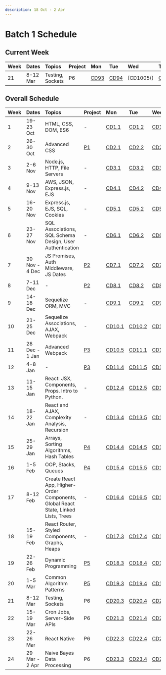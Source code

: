 ```yaml
---
description: 18 Oct - 2 Apr
---
```


# Batch 1 Schedule

## Current Week

| Week | Dates    | Topics           | Project | Mon      | Tue      | Wed       | Thu       | Fri       |
| :--- | :------- | :--------------- | :------ | :------- | :------- | :-------- | :-------- | :-------- |
| 21   | 8-12 Mar | Testing, Sockets | P6      | [CD93]() | [CD94]() | [CD1005() | [CD101]() | [CD102]() |

## Overall Schedule

| Week | Dates          | Topics                                                                             | Project                                             | Mon                                             | Tue                                             | Wed                                             | Thu                                             | Fri                                             |
| :--- | :------------- | :--------------------------------------------------------------------------------- | :-------------------------------------------------- | :---------------------------------------------- | :---------------------------------------------- | :---------------------------------------------- | :---------------------------------------------- | :---------------------------------------------- |
| 1    | 19-23 Oct      | HTML, CSS, DOM, ES6                                                                | -                                                   | [CD1.1](course-weeks-1-4.md#course-day-1-1)     | [CD1.2](course-weeks-1-4.md#course-day-1-2)     | [CD1.3](course-weeks-1-4.md#course-day-1-3)     | [CD1.4](course-weeks-1-4.md#course-day-1-4)     | [CD1.5](course-weeks-1-4.md#course-day-1-5)     |
| 2    | 26-30 Oct      | Advanced CSS                                                                       | [P1](../projects/project-1-video-poker.md)          | [CD2.1](course-weeks-1-4.md#course-day-2-1)     | [CD2.2](course-weeks-1-4.md#course-day-2-2)     | [CD2.3](course-weeks-1-4.md#course-day-2-3)     | [CD2.4](course-weeks-1-4.md#course-day-2-4)     | [CD2.5](course-weeks-1-4.md#course-day-2-5)     |
| 3    | 2-6 Nov        | Node.js, HTTP, File Servers                                                        | -                                                   | [CD3.1](course-weeks-1-4.md#course-day-3-1)     | [CD3.2](course-weeks-1-4.md#course-day-3-2)     | [CD3.3](course-weeks-1-4.md#course-day-3-3)     | [CD3.4](course-weeks-1-4.md#course-day-3-4)     | [CD3.5](course-weeks-1-4.md#course-day-3-5)     |
| 4    | 9-13 Nov       | AWS, JSON, Express.js, EJS                                                         | -                                                   | [CD4.1](course-weeks-1-4.md#course-day-4-1)     | [CD4.2](course-weeks-1-4.md#course-day-4-2)     | [CD4.3](course-weeks-1-4.md#course-day-4-3)     | [CD4.4](course-weeks-1-4.md#course-day-4-4)     | [CD4.5](course-weeks-1-4.md#course-day-4-5)     |
| 5    | 16-20 Nov      | Express.js, EJS, SQL, Cookies                                                      | -                                                   | [CD5.1](course-weeks-5-8.md#course-day-5-1)     | [CD5.2](course-weeks-5-8.md#course-day-5-2)     | [CD5.3](course-weeks-5-8.md#course-day-5-3)     | [CD5.4](course-weeks-5-8.md#course-day-5-4)     | [CD5.5](course-weeks-5-8.md#course-day-5-5)     |
| 6    | 23-27 Nov      | SQL Associations, SQL Schema Design, User Authentication                           | -                                                   | [CD6.1](course-weeks-5-8.md#course-day-6-1)     | [CD6.2](course-weeks-5-8.md#course-day-6-2)     | [CD6.3](course-weeks-5-8.md#course-day-6-3)     | [CD6.4](course-weeks-5-8.md#course-day-6-4)     | [CD6.5](course-weeks-5-8.md#course-day-6-5)     |
| 7    | 30 Nov - 4 Dec | JS Promises, Auth Middleware, JS Dates                                             | [P2](../projects/project-2-server-side-app.md)      | [CD7.1](course-weeks-5-8.md#course-day-7-1)     | [CD7.2](course-weeks-5-8.md#course-day-7-2)     | [CD7.3](course-weeks-5-8.md#course-day-7-3)     | [CD7.4](course-weeks-5-8.md#course-day-7-4)     | [CD7.5](course-weeks-5-8.md#course-day-7-5)     |
| 8    | 7-11 Dec       | -                                                                                  | [P2](../projects/project-2-server-side-app.md)      | [CD8.1](course-weeks-5-8.md#course-day-8-1)     | [CD8.2](course-weeks-5-8.md#course-day-8-2)     | [CD8.3](course-weeks-5-8.md#course-day-8-3)     | [CD8.4](course-weeks-5-8.md#course-day-8-4)     | [CD8.5](course-weeks-5-8.md#course-day-8-5)     |
| 9    | 14-18 Dec      | Sequelize ORM, MVC                                                                 | -                                                   | [CD9.1](course-weeks-9-12.md#course-day-9-1)    | [CD9.2](course-weeks-9-12.md#course-day-9-2)    | [CD9.3](course-weeks-9-12.md#course-day-9-3)    | [CD9.4](course-weeks-9-12.md#course-day-9-4)    | [CD9.5](course-weeks-9-12.md#course-day-9-5)    |
| 10   | 21-25 Dec      | Sequelize Associations, AJAX, Webpack                                              | -                                                   | [CD10.1](course-weeks-9-12.md#course-day-10-1)  | [CD10.2](course-weeks-9-12.md#course-day-10-2)  | [CD10.3](course-weeks-9-12.md#course-day-10-3)  | [CD10.4](course-weeks-9-12.md#course-day-10-4)  | **PH**                                          |
| 11   | 28 Dec - 1 Jan | Advanced Webpack                                                                   | [P3](../projects/project-3-full-stack-game.md)      | [CD10.5](course-weeks-9-12.md#course-day-10-5)  | [CD11.1](course-weeks-9-12.md#course-day-11-1)  | [CD11.2](course-weeks-9-12.md#course-day-11-2)  | [CD11.3](course-weeks-9-12.md#course-day-11-3)  | **PH**                                          |
| 12   | 4-8 Jan        | -                                                                                  | [P3](../projects/project-3-full-stack-game.md)      | [CD11.4](course-weeks-9-12.md#course-day-11-4)  | [CD11.5](course-weeks-9-12.md#course-day-11-5)  | [CD12.1](course-weeks-9-12.md#course-day-12-1)  | [CD12.2](course-weeks-9-12.md#course-day-12-2)  | [CD12.3](course-weeks-9-12.md#course-day-12-3)  |
| 13   | 11-15 Jan      | React: JSX, Components, Props. Intro to Python.                                    | -                                                   | [CD12.4](course-weeks-9-12.md#course-day-12-4)  | [CD12.5](course-weeks-9-12.md#course-day-12-5)  | [CD13.1](course-weeks-13-16.md#course-day-13-1) | [CD13.2](course-weeks-13-16.md#course-day-13-2) | [CD13.3](course-weeks-13-16.md#course-day-13-3) |
| 14   | 18-22 Jan      | React and AJAX, Complexity Analysis, Recursion                                     | -                                                   | [CD13.4](course-weeks-13-16.md#course-day-13-4) | [CD13.5](course-weeks-13-16.md#course-day-13-5) | [CD14.1](course-weeks-13-16.md#course-day-14-1) | [CD14.2](course-weeks-13-16.md#course-day-14-2) | [CD14.3](course-weeks-13-16.md#course-day-14-3) |
| 15   | 25-29 Jan      | Arrays, Sorting Algorithms, Hash Tables                                            | [P4](../projects/project-4-full-stack-react-app.md) | [CD14.4](course-weeks-13-16.md#course-day-14-4) | [CD14.5](course-weeks-13-16.md#course-day-14-5) | [CD15.1](course-weeks-13-16.md#course-day-15-1) | [CD15.2](course-weeks-13-16.md#course-day-15-2) | [CD15.3](course-weeks-13-16.md#course-day-15-3) |
| 16   | 1-5 Feb        | OOP, Stacks, Queues                                                                | [P4](../projects/project-4-full-stack-react-app.md) | [CD15.4](course-weeks-13-16.md#course-day-15-4) | [CD15.5](course-weeks-13-16.md#course-day-15-5) | [CD16.1](course-weeks-13-16.md#course-day-16-1) | [CD16.2](course-weeks-13-16.md#course-day-16-2) | [CD16.3](course-weeks-13-16.md#course-day-16-3) |
| 17   | 8-12 Feb       | Create React App, Higher-Order Components, Global React State, Linked Lists, Trees | -                                                   | [CD16.4](course-weeks-13-16.md#course-day-16-4) | [CD16.5](course-weeks-13-16.md#course-day-16-5) | [CD17.1](course-weeks-17-20.md#course-day-17-1) | [CD17.2](course-weeks-17-20.md#course-day-17-2) | **PH**                                          |
| 18   | 15-19 Feb      | React Router, Styled Components, Graphs, Heaps                                     | -                                                   | [CD17.3](course-weeks-17-20.md#course-day-17-3) | [CD17.4](course-weeks-17-20.md#course-day-17-4) | [CD17.5](course-weeks-17-20.md#course-day-17-5) | [CD18.1](course-weeks-17-20.md#course-day-18-1) | [CD18.2](course-weeks-17-20.md#course-day-18-2) |
| 19   | 22-26 Feb      | Dynamic Programming                                                                | [P5](../projects/project-5-group-react-app.md)      | [CD18.3](course-weeks-17-20.md#course-day-18-3) | [CD18.4](course-weeks-17-20.md#course-day-18-4) | [CD18.5](course-weeks-17-20.md#course-day-18-5) | [CD19.1](course-weeks-17-20.md#course-day-19-1) | [CD19.2](course-weeks-17-20.md#course-day-19-2) |
| 20   | 1-5 Mar        | Common Algorithm Patterns                                                          | [P5](../projects/project-5-group-react-app.md)      | [CD19.3](course-weeks-17-20.md#course-day-19-3) | [CD19.4](course-weeks-17-20.md#course-day-19-4) | [CD19.5](course-weeks-17-20.md#course-day-19-5) | [CD20.1](course-weeks-17-20.md#course-day-20-1) | [CD20.2](course-weeks-17-20.md#course-day-20-2) |
| 21   | 8-12 Mar       | Testing, Sockets                                                                   | P6                                                  | [CD20.3](course-weeks-17-20.md#course-day-20-3) | [CD20.4](course-weeks-17-20.md#course-day-20-4) | [CD20.5](course-weeks-17-20.md#course-day-20-5) | [CD21.1](course-weeks-21-23.md#course-day-21-1) | [CD21.2](course-weeks-21-23.md#course-day-21-2) |
| 22   | 15-19 Mar      | Cron Jobs, Server-Side APIs                                                        | P6                                                  | [CD21.3](course-weeks-21-23.md#course-day-21-3) | [CD21.4](course-weeks-21-23.md#course-day-21-4) | [CD21.5](course-weeks-21-23.md#course-day-21-5) | [CD22.1](course-weeks-21-23.md#course-day-22-1) | [CD22.2](course-weeks-21-23.md#course-day-22-2) |
| 23   | 22-26 Mar      | React Native                                                                       | P6                                                  | [CD22.3](course-weeks-21-23.md#course-day-22-3) | [CD22.4](course-weeks-21-23.md#course-day-22-4) | [CD22.5](course-weeks-21-23.md#course-day-22-5) | [CD23.1](course-weeks-21-23.md#course-day-23-1) | [CD23.2](course-weeks-21-23.md#course-day-23-2) |
| 24   | 29 Mar - 2 Apr | Naive Bayes Data Processing                                                        | P6                                                  | [CD23.3](course-weeks-21-23.md#course-day-23-3) | [CD23.4](course-weeks-21-23.md#course-day-23-4) | [CD23.5](course-weeks-21-23.md#course-day-23-5) | Bonus                                           | **PH**                                          |
